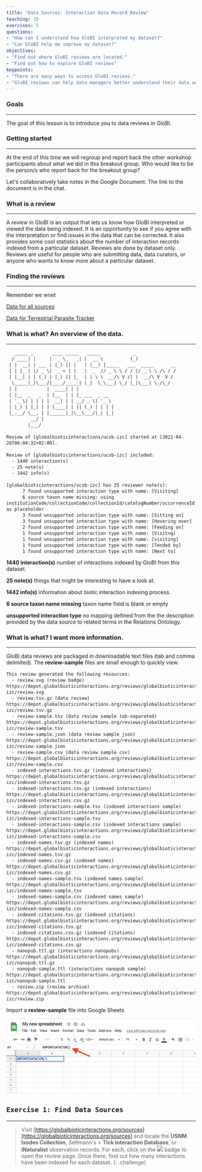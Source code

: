 ```yaml
---
title: "Data Sources: Interaction Data Record Review"
teaching: 15
exercises: 5
questions:
- "How can I understand how GloBI interpreted my dataset?"
- "Can GloBI help me improve my dataset?"
objectives:
- "Find out where GloBI reviews are located."
- "Find out how to explore GloBI reviews"
keypoints:
- "There are many ways to access GloBI reviews."
- "GloBI reviews can help data managers better understand their data and how GloBI interprets it."
---
```


### Goals
---------------------------------

The goal of this lesson is to introduce you to data reviews in GloBI.

### Getting started
---------------------------------
At the end of this time we will regroup and report back the other workshop participants about what we did in this breakout group. Who would like to be the person/s who report back for the breakout group?

Let's collaboratively take notes in the Google Document. The link to the document is in the chat.

### What is a review
-----

A *review* in GloBI is an output that lets us know how GloBI interpreted or viewed the data being indexed. It is an opportunity to see if you agree with the interpretation or find issues in the data that can be corrected. It also provides some cool statistics about the number of interaction records indexed from a particular dataset. Reviews are done by dataset only. Reviews are useful for people who are submitting data, data curators, or anyone who wants to know more about a particular dataset.

### Finding the reviews
-----
Remember we wnet 

[Data for all sources](https://www.globalbioticinteractions.org/sources)

[Data for Terrestrial Parasite Tracker](https://www.globalbioticinteractions.org/parasitetracker)


### What is what? An overview of the data.
-----
~~~
   _____ _       ____ _____   _____            _                
  / ____| |     |  _ \_   _| |  __ \          (_)               
 | |  __| | ___ | |_) || |   | |__) |_____   ___  _____      __ 
 | | |_ | |/ _ \|  _ < | |   |  _  // _ \ \ / / |/ _ \ \ /\ / / 
 | |__| | | (_) | |_) || |_  | | \ \  __/\ V /| |  __/\ V  V /  
  \_____|_|\___/|____/_____| |_|  \_\___| \_/ |_|\___| \_/\_/   
 | |           |  ____| | |                                     
 | |__  _   _  | |__  | | |_ ___  _ __                          
 | '_ \| | | | |  __| | | __/ _ \| '_ \                         
 | |_) | |_| | | |____| | || (_) | | | |                        
 |_.__/ \__, | |______|_|\__\___/|_| |_|                        
         __/ |                                                  
        |___/                                                   

Review of [globalbioticinteractions/ucsb-izc] started at [2021-04-26T06:04:32+02:00].

Review of [globalbioticinteractions/ucsb-izc] included:
  - 1440 interaction(s)
  - 25 note(s)
  - 1442 info(s)

[globalbioticinteractions/ucsb-izc] has 25 reviewer note(s):
      7 found unsupported interaction type with name: [Visiting]
      6 source taxon name missing: using institutionCode/collectionCode/collectionId/catalogNumber/occurrenceId as placeholder
      3 found unsupported interaction type with name: [Sitting on]
      3 found unsupported interaction type with name: [Hovering over]
      2 found unsupported interaction type with name: [Feeding on]
      1 found unsupported interaction type with name: [Visitng]
      1 found unsupported interaction type with name: [visiting]
      1 found unsupported interaction type with name: [Tended by]
      1 found unsupported interaction type with name: [Next to]
~~~

**1440 interaction(s)** number of interactions indexed by GloBI from this dataset.

**25 note(s)** things that might be interesting to have a look at.

**1442 info(s)** information about biotic interaction indexing process.

**6 source taxon name missing** taxon name field is blank or empty

**unsupported interaction type** no mapping defined from the the description provided by the data source to related terms in the Relations Ontology.

### What is what? I want more information.
-----

GloBI data reviews are packaged in downloadable text files (tab and comma delimited). The **review-sample** files are small enough to quickly view. 

~~~
This review generated the following resources:
  - review.svg (review badge) https://depot.globalbioticinteractions.org/reviews/globalbioticinteractions/ucsb-izc/review.svg
  - review.tsv.gz (data review) https://depot.globalbioticinteractions.org/reviews/globalbioticinteractions/ucsb-izc/review.tsv.gz
  - review-sample.tsv (data review sample tab-separated) https://depot.globalbioticinteractions.org/reviews/globalbioticinteractions/ucsb-izc/review-sample.tsv
  - review-sample.json (data review sample json) https://depot.globalbioticinteractions.org/reviews/globalbioticinteractions/ucsb-izc/review-sample.json
  - review-sample.csv (data review sample csv) https://depot.globalbioticinteractions.org/reviews/globalbioticinteractions/ucsb-izc/review-sample.csv
  - indexed-interactions.tsv.gz (indexed interactions) https://depot.globalbioticinteractions.org/reviews/globalbioticinteractions/ucsb-izc/indexed-interactions.tsv.gz
  - indexed-interactions.csv.gz (indexed interactions) https://depot.globalbioticinteractions.org/reviews/globalbioticinteractions/ucsb-izc/indexed-interactions.csv.gz
  - indexed-interactions-sample.tsv (indexed interactions sample) https://depot.globalbioticinteractions.org/reviews/globalbioticinteractions/ucsb-izc/indexed-interactions-sample.tsv
  - indexed-interactions-sample.csv (indexed interactions sample) https://depot.globalbioticinteractions.org/reviews/globalbioticinteractions/ucsb-izc/indexed-interactions-sample.csv
  - indexed-names.tsv.gz (indexed names) https://depot.globalbioticinteractions.org/reviews/globalbioticinteractions/ucsb-izc/indexed-names.tsv.gz
  - indexed-names.csv.gz (indexed names) https://depot.globalbioticinteractions.org/reviews/globalbioticinteractions/ucsb-izc/indexed-names.csv.gz
  - indexed-names-sample.tsv (indexed names sample) https://depot.globalbioticinteractions.org/reviews/globalbioticinteractions/ucsb-izc/indexed-names-sample.tsv
  - indexed-names-sample.csv (indexed names sample) https://depot.globalbioticinteractions.org/reviews/globalbioticinteractions/ucsb-izc/indexed-names-sample.csv
  - indexed-citations.tsv.gz (indexed citations) https://depot.globalbioticinteractions.org/reviews/globalbioticinteractions/ucsb-izc/indexed-citations.tsv.gz
  - indexed-citations.csv.gz (indexed citations) https://depot.globalbioticinteractions.org/reviews/globalbioticinteractions/ucsb-izc/indexed-citations.csv.gz
  - nanopub.ttl.gz (interactions nanopubs) https://depot.globalbioticinteractions.org/reviews/globalbioticinteractions/ucsb-izc/nanopub.ttl.gz
  - nanopub-sample.ttl (interactions nanopub sample) https://depot.globalbioticinteractions.org/reviews/globalbioticinteractions/ucsb-izc/nanopub-sample.ttl
  - review.zip (review archive) https://depot.globalbioticinteractions.org/reviews/globalbioticinteractions/ucsb-izc/review.zip
~~~

Import a **review-sample** file into Google Sheets

<img src="https://github.com/globalbioticinteractions/interaction-data-workshop/raw/gh-pages/fig/import-data.png" height="200" align="middle"  />

## `Exercise 1: Find Data Sources`
-----
> Visit [https://globalbioticinteractions.org/sources](https://globalbioticinteractions.org/sources) and locate the **USNM Ixodes Collection**, Seltmann's > **Tick Interaction Database**, or **iNaturalist** observation records. For each, click on the <img src="https://depot.globalbioticinteractions.org/reviews/AgentschapPlantentuinMeise/ashForestInteractions/review.svg" style="display: inline; height: 1.1em; margin: 0;"> badge to open the review page. Once there, find out how many interactions have been indexed for each dataset.
{: .challenge}
